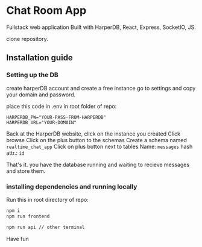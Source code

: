 # Chat Room App

Fullstack web application Built with HarperDB, React, Express, SocketIO, JS.

clone repository.

## Installation guide

### Setting up the DB

create harperDB account and create a free instance go to settings and copy your
domain and password.

place this code in .env in root folder of repo:

```
HARPERDB_PW="YOUR-PASS-FROM-HARPERDB"
HARPERDB_URL="YOUR-DOMAIN"
```

Back at the HarperDB website, click on the instance you created Click browse
Click on the plus button to the schemas Create a schema named
`realtime_chat_app` Click on plus button next to tables Name: `messages` hash
attr.: `id`

That's it. you have the database running and waiting to recieve messages and
store them.

### installing dependencies and running locally

Run this in root directory of repo:

```bash
npm i
npm run frontend

npm run api // other terminal
```

Have fun
